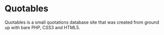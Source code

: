 Quotables
=========

Quotables is a small quotations database site that was created from ground up with bare PHP, CSS3 and HTML5.
